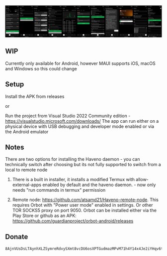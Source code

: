 ﻿![alt text](https://github.com/atsamd21/Haveno-app/blob/master/app-new-ui.png "Image of application")

## WIP
Currently only available for Android, however MAUI supports iOS, macOS and Windows so this could change

## Setup
Install the APK from releases 

or

Run the project from Visual Studio 2022 Community edition - https://visualstudio.microsoft.com/downloads/
The app can run either on a physical device with USB debugging and developer mode enabled or via the Android emulator

## Notes
There are two options for installing the Haveno daemon - you can technically switch after choosing but its not fully supported to switch from a local to remote node
1. There is a built in installer, it installs a modified Termux with allow-external-apps enabled by default and the haveno daemon. - now only needs "run commands in termux" permission

2. Remote node: https://github.com/atsamd21/Haveno-remote-node. This requires Orbot with "Power user mode" enabled in settings. Or other TOR SOCKS5 proxy on port 9050. Orbot can be installed either via the Play Store or github as an APK: https://github.com/guardianproject/orbot-android/releases

## Donate
```
8AjnVUsDsLTAynhXLZSymreRdvySXmt8vcDU6osXPTGudmazMPvM71h4Y14x4Je2iYHqv6tRUq52zixb5nV9oFwp7Y1DVRU
```
